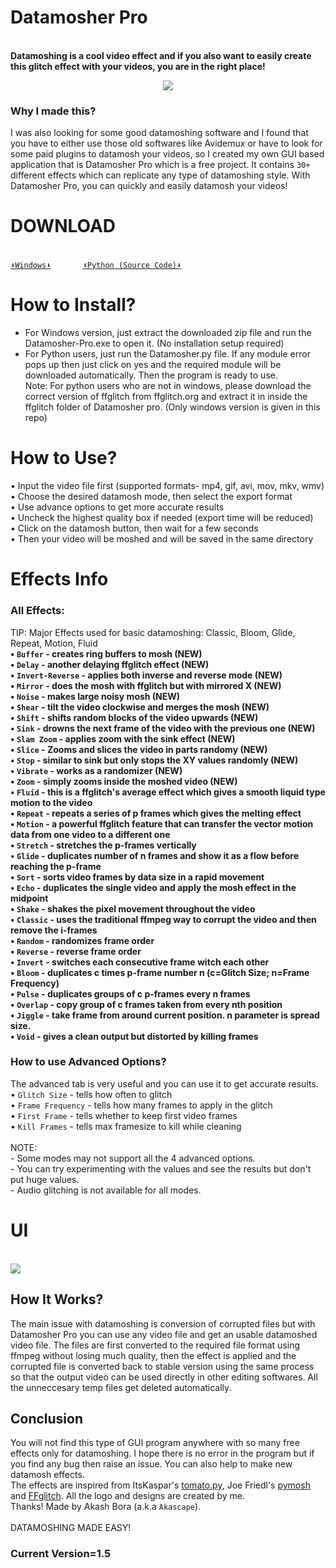 # Datamosher Pro
<br><b>Datamoshing is a cool video effect and if you also want to easily create this glitch effect with your videos, you are in the right place!</b>
<br><p align='center'><img src="https://user-images.githubusercontent.com/89206401/141642297-7c62cf6f-7024-430f-88a2-c9cbbf0dc655.png"></p>
### Why I made this?
I was also looking for some good datamoshing software and I found that you have to either use those old softwares like Avidemux or have to look for some paid plugins to datamosh your videos, so I created my own GUI based application that is Datamosher Pro which is a free project. It contains `30+` different effects which can replicate any type of datamoshing style. With Datamosher Pro, you can quickly and easily datamosh your videos!
# DOWNLOAD
<br>[`⬇️Windows⬇️`](https://github.com/Akascape/Datamosher-Pro/releases/download/Datamosher_Prov1.5/Datamosher_Pro_win64.zip)             [`⬇️Python (Source Code)⬇️`](https://github.com/Akascape/Datamosher-Pro/releases/download/Datamosher_Prov1.5/Datamosher_Pro-python_version.zip)
# How to Install?
- For Windows version, just extract the downloaded zip file and run the Datamosher-Pro.exe to open it. (No installation setup required)
- For Python users, just run the Datamosher.py file. If any module error pops up then just click on yes and the required module will be downloaded automatically. Then the program is ready to use.
<br>Note: For python users who are not in windows, please download the correct version of ffglitch from ffglitch.org and extract it in inside the ffglitch folder of Datamosher pro. (Only windows version is given in this repo)
# How to Use?
• Input the video file first (supported formats- mp4, gif, avi, mov, mkv, wmv)
<br>• Choose the desired datamosh mode, then select the export format
<br>• Use advance options to get more accurate results
<br>• Uncheck the highest quality box if needed (export time will be reduced)
<br>• Click on the datamosh button, then wait for a few seconds
<br>• Then your video will be moshed and will be saved in the same directory
# Effects Info
### All Effects:
TIP: Major Effects used for basic datamoshing: Classic, Bloom, Glide, Repeat, Motion, Fluid
<b><br>• `Buffer` - creates ring buffers to mosh (NEW)
<br>• `Delay` - another delaying ffglitch effect (NEW)
<br>• `Invert-Reverse` - applies both inverse and reverse mode (NEW)
<br>• `Mirror` - does the mosh with ffglitch but with mirrored X (NEW)
<br>• `Noise` - makes large noisy mosh (NEW)
<br>• `Shear` - tilt the video clockwise and merges the mosh (NEW)
<br>• `Shift` - shifts random blocks of the video upwards (NEW)
<br>• `Sink` - drowns the next frame of the video with the previous one (NEW)
<br>• `Slam Zoom` - applies zoom with the sink effect (NEW)
<br>• `Slice` - Zooms and slices the video in parts randomy (NEW)
<br>• `Stop` - similar to sink but only stops the XY values randomly (NEW)
<br>• `Vibrate` - works as a randomizer (NEW)
<br>• `Zoom` - simply zooms inside the moshed video (NEW)
<br>• `Fluid` - this is a ffglitch's average effect which gives a smooth liquid type motion to the video
<br>• `Repeat` - repeats a series of p frames which gives the melting effect
<br>• `Motion` - a powerful ffglitch feature that can transfer the vector motion data from one video to a different one
<br>• `Stretch` - stretches the p-frames vertically
<br>• `Glide` - duplicates number of n frames and show it as a flow before reaching the p-frame
<br>• `Sort` - sorts video frames by data size in a rapid movement
<br>• `Echo` - duplicates the single video and apply the mosh effect in the midpoint
<br>• `Shake` - shakes the pixel movement throughout the video
<br>• `Classic` - uses the traditional ffmpeg way to corrupt the video and then remove the i-frames
<br>• `Random` - randomizes frame order
<br>• `Reverse` - reverse frame order
<br>• `Invert` - switches each consecutive frame witch each other
<br>• `Bloom` - duplicates c times p-frame number n (c=Glitch Size; n=Frame Frequency)
<br>• `Pulse` - duplicates groups of c p-frames every n frames
<br>• `Overlap` - copy group of c frames taken from every nth position
<br>• `Jiggle` - take frame from around current position. n parameter is spread size.
<br>• `Void` - gives a clean output but distorted by killing frames</b>
### How to use Advanced Options?
The advanced tab is very useful and you can use it to get accurate results.
<br>• `Glitch Size` - tells how often to glitch
<br>• `Frame Frequency` - tells how many frames to apply in the glitch
<br>• `First Frame` - tells whether to keep first video frames
<br>• `Kill Frames` - tells max framesize to kill while cleaning
<br>
<br>NOTE:
<br>- Some modes may not support all the 4 advanced options.
<br>- You can try experimenting with the values and see the results but don't put huge values.
<br>- Audio glitching is not available for all modes.
# UI
<br><img src="https://user-images.githubusercontent.com/89206401/142208408-6970448d-fe9d-4e60-aac6-21809aefcfca.png">
## How It Works?
The main issue with datamoshing is conversion of corrupted files but with Datamosher Pro you can use any video file and get an usable datamoshed video file. The files are first converted to the required file format using ffmpeg without losing much quality, then the effect is applied and the corrupted file is converted back to stable version using the same process so that the output video can be used directly in other editing softwares. All the unneccesary temp files get deleted automatically.
## Conclusion
You will not find this type of GUI program anywhere with so many free effects only for datamoshing.
I hope there is no error in the program but if you find any bug then raise an issue. You can also help to make new datamosh effects.
<br>The effects are inspired from ItsKaspar's [tomato.py](https://github.com/itsKaspar/tomato), Joe Friedl's [pymosh](https://github.com/grampajoe/pymosh) and [FFglitch](https://ffglitch.org/). 
All the logo and designs are created by me. <br>Thanks! Made by Akash Bora (a.k.a `Akascape`).
<br>
<br> DATAMOSHING MADE EASY!
### Current Version=1.5
